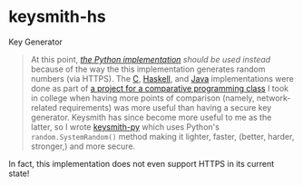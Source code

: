 keysmith-hs
===========
Key Generator

> At this point, _[the Python implementation](//github.com/dmtucker/keysmith-py) should be used instead_ because of the way the this implementation generates random numbers (via HTTPS).
  The [C](//github.com/dmtucker/keysmith-c), [Haskell](//github.com/dmtucker/keysmith-hs), and [Java](//github.com/dmtucker/keysmith-java) implementations were done as part of [a project for a comparative programming class](//github.com/dmtucker/cs112) I took in college when having more points of comparison (namely, network-related requirements) was more useful than having a secure key generator.
  Keysmith has since become more useful to me as the latter, so I wrote [keysmith-py](//github.com/dmtucker/keysmith-py) which uses Python's `random.SystemRandom()` method making it lighter, faster, (better, harder, stronger,) and more secure.

In fact, this implementation does not even support HTTPS in its current state!
